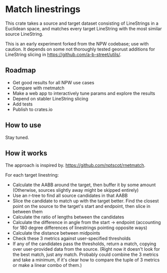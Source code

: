 # Match linestrings

This crate takes a source and target dataset consisting of LineStrings in a Euclidean space, and matches every target LineString with the most similar source LineString.

This is an early experiment forked from the NPW codebase; use with caution. It depends on some not thoroughly tested georust additions for LineString slicing in https://github.com/a-b-street/utils/.

## Roadmap

- Get good results for all NPW use cases
- Compare with rnetmatch
- Make a web app to interactively tune params and explore the results
- Depend on stabler LineString slicing
- Add tests
- Publish to crates.io

## How to use

Stay tuned.

## How it works

The approach is inspired by. https://github.com/nptscot/rnetmatch.

For each target linestring:

-  Calculate the AABB around the target, then buffer it by some amount (Otherwise, sources slightly away might be skipped entirely)
-  Use an r-tree to find all source candidates in that AABB
-  Slice the candidate to match up with the target better. Find the closest point on the source to the target's start and endpoint, then slice in between them
-  Calculate the ratio of lengths between the candidates
-  Calculate the difference in angle from the start -> endpoint (accounting for 180 degree differences of linestrings pointing opposite ways)
-  Calculate the distance between midpoints
-  Check these 3 metrics against user-specified thresholds
-  If any of the candidates pass the thresholds, return a match, copying over user-provided data from the source. (Right now it doesn't look for the best match, just any match. Probably could combine the 3 metrics and take a minimum, if it's clear how to compare the tuple of 3 metrics or make a linear combo of them.)
